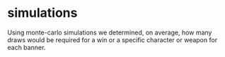 # simulations
Using monte-carlo simulations we determined, on average, how many draws would be required for a win or a specific character or weapon for each banner.
